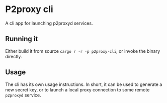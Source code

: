 # P2proxy cli

A cli app for launching p2proxyd services.

## Running it

Either build it from source `cargo r -r -p p2proxy-cli`, or invoke the binary directly.

## Usage

The cli has its own usage instructions.
In short, it can be used to generate a new secret key, or to launch a local proxy connection
to some remote `p2proxyd` service.
